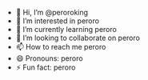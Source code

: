 - 👋 Hi, I’m @peroroking
- 👀 I’m interested in peroro
- 🌱 I’m currently learning peroro
- 💞️ I’m looking to collaborate on peroro
- 📫 How to reach me peroro
- 😄 Pronouns: peroro
- ⚡ Fun fact: peroro

<!---
peroroking/peroroking is a ✨ special ✨ repository because its `README.md` (this file) appears on your GitHub profile.
You can click the Preview link to take a look at your changes.
--->
